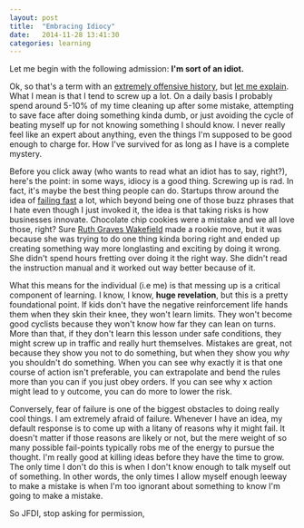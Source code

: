 ```yaml
---
layout: post
title:  "Embracing Idiocy"
date:   2014-11-28 13:41:30
categories: learning
---
```


Let me begin with the following admission: **I'm sort of an idiot.**

Ok, so that's a term with an [extremely offensive history](http://en.wikipedia.org/wiki/Idiot), but [let me explain](https://www.youtube.com/watch?v=xnELqa8vgj0). What I mean is that I tend to screw up a lot. On a daily basis I probably spend around 5-10% of my time cleaning up after some mistake, attempting to save face after doing something kinda dumb, or just avoiding the cycle of beating myself up for not knowing something I should know. I never really feel like an expert about anything, even the things I'm supposed to be good enough to charge for. How I've survived for as long as I have is a complete mystery. 

Before you click away (who wants to read what an idiot has to say, right?), here's the point: in some ways, idiocy is a good thing. Screwing up is rad. In fact, it's maybe the best thing people can do. Startups throw around the idea of [failing fast](http://www.thedailybeast.com/articles/2014/01/05/fail-fast-fail-often-how-losing-can-help-you-win.html) a lot, which beyond being one of those buzz phrases that I hate even though I just invoked it, the idea is that taking risks is how businesses innovate. Chocolate chip cookies were a mistake and we all love those, right? Sure [Ruth Graves Wakefield](http://en.wikipedia.org/wiki/Chocolate_chip_cookie#History) made a rookie move, but it was because she was trying to do one thing kinda boring right and ended up creating something way more longlasting and exciting by doing it wrong. She didn't spend hours fretting over doing it the right way. She didn't read the instruction manual and it worked out way better because of it. 

What this means for the individual (i.e me) is that messing up is a critical component of learning. I know, I know, **huge revelation**, but this is a pretty foundational point. If kids don't have the negative reinforcement life hands them when they skin their knee, they won't learn limits. They won't become good cyclists because they won't know how far they can lean on turns. More than that, if they don't learn this lesson under safe conditions, they might screw up in traffic and really hurt themselves. Mistakes are great, not because they show you not to do something, but when they show you *why* you shouldn't do something. When you can see why exactly it is that one course of action isn't preferable, you can extrapolate and bend the rules more than you can if you just obey orders. If you can see why x action might lead to y outcome, you can do more to lower the risk.

Conversely, fear of failure is one of the biggest obstacles to doing really cool things. I am extremely afraid of failure. Whenever I have an idea, my default response is to come up with a litany of reasons why it might fail. It doesn't matter if those reasons are likely or not, but the mere weight of so many possible fail-points typically robs me of the energy to pursue the thought. I'm really good at killing ideas before they have the time to grow. The only time I don't do this is when I don't know enough to talk myself out of something. In other words, the only times I allow myself enough leeway to make a mistake is when I'm too ignorant about something to know I'm going to make a mistake.

So JFDI, stop asking for permission, 
